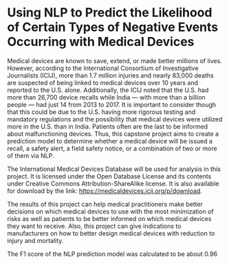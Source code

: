 # Using NLP to Predict the Likelihood of Certain Types of Negative Events Occurring with Medical Devices
Medical devices are known to save, extend, or made better millions of lives. However, according to the International Consortium of Investigative Journalists (ICIJ), more than 1.7 million injuries and nearly 83,000 deaths are suspected of being linked to medical devices over 10 years and reported to the U.S. alone. Additionally, the ICIJ noted that the U.S. had more than 26,700 device recalls while India — with more than a billion people — had just 14 from 2013 to 2017. It is important to consider though that this could be due to the U.S. having more rigorous testing and mandatory regulations and the possibility that medical devices were utilized more in the U.S. than in India. Patients often are the last to be informed about malfunctioning devices. Thus, this capstone project aims to create a prediction model to determine whether a medical device will be issued a recall, a safety alert, a field safety notice, or a combination of two or more of them via NLP.

The International Medical Devices Database will be used for analysis in this project. It is licensed under the Open Database License and its contents under Creative Commons Attribution-ShareAlike license. It is also available for download by the link: https://medicaldevices.icij.org/p/download.

The results of this project can help medical practitioners make better decisions on which medical devices to use with the most minimization of risks as well as patients to be better informed on which medical devices they want to receive. Also, this project can give indications to manufacturers on how to better design medical devices with reduction to injury and mortality.

The F1 score of the NLP prediction model was calculated to be about 0.96
